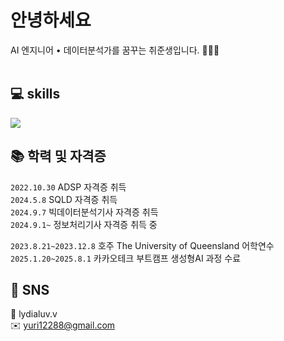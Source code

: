 # 안녕하세요
AI 엔지니어 • 데이터분석가를 꿈꾸는 취준생입니다. 👩🏻‍💻
<br><br>

## 💻 skills
<img src="https://img.shields.io/badge/MySQL-4479A1?style=for-the-badge&logo=mysql&logoColor=white">

## 📚 학력 및 자격증
`2022.10.30` ADSP 자격증 취득 <br>
`2024.5.8` SQLD 자격증 취득 <br>
`2024.9.7` 빅데이터분석기사 자격증 취득 <br>
`2024.9.1~` 정보처리기사 자격증 취득 중 <br>

`2023.8.21~2023.12.8` 호주 The University of Queensland 어학연수  
`2025.1.20~2025.8.1` 카카오테크 부트캠프 생성형AI 과정 수료

## 💬 SNS
📱 lydialuv.v <br>
✉️ yuri12288@gmail.com
